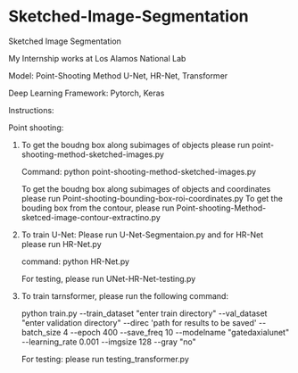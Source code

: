 # Sketched-Image-Segmentation

Sketched Image Segmentation 

My Internship works at Los Alamos National Lab

Model: 
Point-Shooting Method
U-Net, HR-Net, Transformer

Deep Learning Framework: Pytorch, Keras 

Instructions: 

Point shooting:
1. To get the boudng box along subimages of objects please run point-shooting-method-sketched-images.py 
   
   Command: python point-shooting-method-sketched-images.py
   
   To get the boudng box along subimages of objects and coordinates please run Point-shooting-bounding-box-roi-coordinates.py
   To get the bouding box from the contour, please run Point-shooting-Method-sketced-image-contour-extractino.py
   
2. To train U-Net: Please run U-Net-Segmentaion.py and for HR-Net please run  HR-Net.py

   command: python HR-Net.py 
   
   For testing, please run UNet-HR-Net-testing.py
   
3. To train tarnsformer, please run the following command:

   python train.py --train_dataset "enter train directory" --val_dataset "enter validation directory" --direc 'path for results to be saved' --batch_size 4 --epoch 400 --save_freq 10 --modelname "gatedaxialunet" --learning_rate 0.001 --imgsize 128 --gray "no"

   For testing: please run testing_transformer.py 
